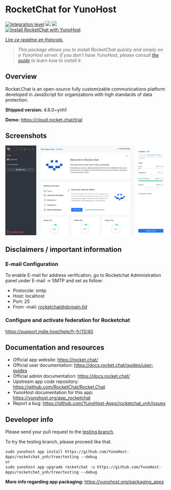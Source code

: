 <!--
N.B.: This README was automatically generated by https://github.com/YunoHost/apps/tree/master/tools/README-generator
It shall NOT be edited by hand.
-->

# RocketChat for YunoHost

[![Integration level](https://dash.yunohost.org/integration/rocketchat.svg)](https://dash.yunohost.org/appci/app/rocketchat) ![](https://ci-apps.yunohost.org/ci/badges/rocketchat.status.svg) ![](https://ci-apps.yunohost.org/ci/badges/rocketchat.maintain.svg)  
[![Install RocketChat with YunoHost](https://install-app.yunohost.org/install-with-yunohost.svg)](https://install-app.yunohost.org/?app=rocketchat)

*[Lire ce readme en français.](./README_fr.md)*

> *This package allows you to install RocketChat quickly and simply on a YunoHost server.
If you don't have YunoHost, please consult [the guide](https://yunohost.org/#/install) to learn how to install it.*

## Overview

Rocket.Chat is an open-source fully customizable communications platform developed in JavaScript for organizations with high standards of data protection.


**Shipped version:** 4.6.0~ynh1

**Demo:** https://cloud.rocket.chat/trial

## Screenshots

![](./doc/screenshots/screenshot.jpg)

## Disclaimers / important information

### E-mail Configuration

To enable E-mail for address verification, go to Rocketchat Administration panel under E-mail -> SMTP and set as follow:

- Protocole: smtp
- Host: localhost
- Port: 25
- From -mail: rocketchat@domain.tld

### Configure and activate federation for Rocketchat

https://support.indie.host/help/fr-fr/13/40

## Documentation and resources

* Official app website: https://rocket.chat/
* Official user documentation: https://docs.rocket.chat/guides/user-guides
* Official admin documentation: https://docs.rocket.chat/
* Upstream app code repository: https://github.com/RocketChat/Rocket.Chat
* YunoHost documentation for this app: https://yunohost.org/app_rocketchat
* Report a bug: https://github.com/YunoHost-Apps/rocketchat_ynh/issues

## Developer info

Please send your pull request to the [testing branch](https://github.com/YunoHost-Apps/rocketchat_ynh/tree/testing).

To try the testing branch, please proceed like that.
```
sudo yunohost app install https://github.com/YunoHost-Apps/rocketchat_ynh/tree/testing --debug
or
sudo yunohost app upgrade rocketchat -u https://github.com/YunoHost-Apps/rocketchat_ynh/tree/testing --debug
```

**More info regarding app packaging:** https://yunohost.org/packaging_apps